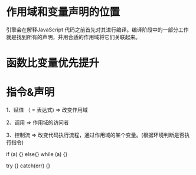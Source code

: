 # 作用域和变量声明的位置

引擎会在解释JavaScript 代码之前首先对其进行编译。编译阶段中的一部分工作就是找到所有的声明，并用合适的作用域将它们关联起来。

# 函数比变量优先提升





# 指令&声明

1、赋值 （ = 表达式) => 改变作用域

2、调用 => 作用域的访问者

3、控制流 => 改变代码执行流程，通过作用域的某个变量。(根据环境判断是否执行指令)

if (a) {} else{}  while (a) {}

try {} catch(err) {}